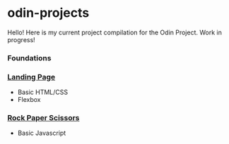 # odin-projects
Hello! Here is my current project compilation for the Odin Project. Work in progress!

### Foundations
### [Landing Page](https://clarayin129.github.io/odin-projects/landing-page/)
  * Basic HTML/CSS
  * Flexbox

### [Rock Paper Scissors](https://clarayin129.github.io/odin-projects/rock-paper-scissors/)
  * Basic Javascript
